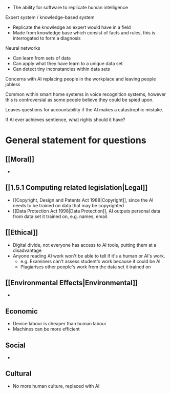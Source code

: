 - The ability for software to replicate human intelligence 

Expert system / knowledge-based system 
- Replicate the knowledge an expert would have in a field 
- Made from knowledge base which consist of facts and rules, this is interrogated to form a diagnosis 

Neural networks 
- Can learn from sets of data 
- Can apply what they have learn to a unique data set 
- Can detect tiny inconstancies within data sets 


Concerns with AI replacing people in the workplace and leaving people jobless 

Common within smart home systems in voice recognition systems, however this is controversial as some people believe they could be spied upon. 

Leaves questions for accountability if the AI makes a catastrophic mistake. 

If AI ever achieves sentience, what rights should it have?
# General statement for questions
## [[Moral]]
- 
## [[1.5.1 Computing related legislation|Legal]]
- [[Copyright, Design and Patents Act 1988|Copyright]], since the AI needs to be trained on data that may be copyrighted
- [[Data Protection Act 1998|Data Protection]], AI outputs personal data from data set it trained on, e.g. names, email.
## [[Ethical]]
- Digital divide, not everyone has access to AI tools, putting them at a disadvantage
- Anyone reading AI work won't be able to tell if it's a human or AI's work.
	- e.g. Examiners can't assess student's work because it could be AI
	- Plagiarises other people's work from the data set it trained on
## [[Environmental Effects|Environmental]]
- 
## Economic
- Device labour is cheaper than human labour
- Machines can be more efficient
## Social
- 
## Cultural
- No more human culture, replaced with AI